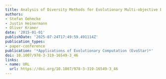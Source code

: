```yaml
---
title: Analysis of Diversity Methods for Evolutionary Multi-objective Ensemble Classifiers
authors:
- Stefan Oehmcke
- Justin Heinermann
- Oliver Kramer
date: '2015-01-01'
publishDate: '2025-07-24T17:49:59.491114Z'
publication_types:
- paper-conference
publication: '*Applications of Evolutionary Computation (EvoStar)*'
doi: 10.1007/978-3-319-16549-3_46
links:
- name: URL
  url: https://doi.org/10.1007/978-3-319-16549-3_46
---
```

